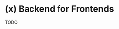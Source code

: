 # (x) Backend for Frontends

TODO

<!-- https://samnewman.io/patterns/architectural/bff/ -->
<!-- https://www.thoughtworks.com/insights/blog/bff-soundcloud -->
<!-- https://philcalcado.com/2019/07/12/some_thoughts_graphql_bff.html -->
